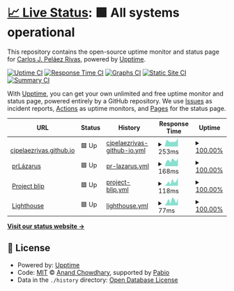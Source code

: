 # [📈 Live Status](https://cjpelaezrivas.github.io/prlazarus-upptime): <!--live status--> **🟩 All systems operational**

This repository contains the open-source uptime monitor and status page for [Carlos J. Peláez Rivas](https://cjpelaezrivas.github.io), powered by [Upptime](https://github.com/upptime/upptime).

[![Uptime CI](https://github.com/cjpelaezrivas/prlazarus-upptime/workflows/Uptime%20CI/badge.svg)](https://github.com/cjpelaezrivas/prlazarus-upptime/actions?query=workflow%3A%22Uptime+CI%22)
[![Response Time CI](https://github.com/cjpelaezrivas/prlazarus-upptime/workflows/Response%20Time%20CI/badge.svg)](https://github.com/cjpelaezrivas/prlazarus-upptime/actions?query=workflow%3A%22Response+Time+CI%22)
[![Graphs CI](https://github.com/cjpelaezrivas/prlazarus-upptime/workflows/Graphs%20CI/badge.svg)](https://github.com/cjpelaezrivas/prlazarus-upptime/actions?query=workflow%3A%22Graphs+CI%22)
[![Static Site CI](https://github.com/cjpelaezrivas/prlazarus-upptime/workflows/Static%20Site%20CI/badge.svg)](https://github.com/cjpelaezrivas/prlazarus-upptime/actions?query=workflow%3A%22Static+Site+CI%22)
[![Summary CI](https://github.com/cjpelaezrivas/prlazarus-upptime/workflows/Summary%20CI/badge.svg)](https://github.com/cjpelaezrivas/prlazarus-upptime/actions?query=workflow%3A%22Summary+CI%22)

With [Upptime](https://upptime.js.org), you can get your own unlimited and free uptime monitor and status page, powered entirely by a GitHub repository. We use [Issues](https://github.com/cjpelaezrivas/prlazarus-upptime/issues) as incident reports, [Actions](https://github.com/cjpelaezrivas/prlazarus-upptime/actions) as uptime monitors, and [Pages](https://cjpelaezrivas.github.io/prlazarus-upptime) for the status page.

<!--start: status pages-->
<!-- This summary is generated by Upptime (https://github.com/upptime/upptime) -->
<!-- Do not edit this manually, your changes will be overwritten -->
<!-- prettier-ignore -->
| URL | Status | History | Response Time | Uptime |
| --- | ------ | ------- | ------------- | ------ |
| <img alt="" src="https://icons.duckduckgo.com/ip3/cjpelaezrivas.dev.ico" height="13"> [cjpelaezrivas.github.io](https://cjpelaezrivas.dev/) | 🟩 Up | [cjpelaezrivas-github-io.yml](https://github.com/cjpelaezrivas/prlazarus-upptime/commits/HEAD/history/cjpelaezrivas-github-io.yml) | <details><summary><img alt="Response time graph" src="./graphs/cjpelaezrivas-github-io/response-time-week.png" height="20"> 253ms</summary><br><a href="https://cjpelaezrivas.github.io/prlazarus-upptime/history/cjpelaezrivas-github-io"><img alt="Response time 195" src="https://img.shields.io/endpoint?url=https%3A%2F%2Fraw.githubusercontent.com%2Fcjpelaezrivas%2Fprlazarus-upptime%2FHEAD%2Fapi%2Fcjpelaezrivas-github-io%2Fresponse-time.json"></a><br><a href="https://cjpelaezrivas.github.io/prlazarus-upptime/history/cjpelaezrivas-github-io"><img alt="24-hour response time 374" src="https://img.shields.io/endpoint?url=https%3A%2F%2Fraw.githubusercontent.com%2Fcjpelaezrivas%2Fprlazarus-upptime%2FHEAD%2Fapi%2Fcjpelaezrivas-github-io%2Fresponse-time-day.json"></a><br><a href="https://cjpelaezrivas.github.io/prlazarus-upptime/history/cjpelaezrivas-github-io"><img alt="7-day response time 253" src="https://img.shields.io/endpoint?url=https%3A%2F%2Fraw.githubusercontent.com%2Fcjpelaezrivas%2Fprlazarus-upptime%2FHEAD%2Fapi%2Fcjpelaezrivas-github-io%2Fresponse-time-week.json"></a><br><a href="https://cjpelaezrivas.github.io/prlazarus-upptime/history/cjpelaezrivas-github-io"><img alt="30-day response time 214" src="https://img.shields.io/endpoint?url=https%3A%2F%2Fraw.githubusercontent.com%2Fcjpelaezrivas%2Fprlazarus-upptime%2FHEAD%2Fapi%2Fcjpelaezrivas-github-io%2Fresponse-time-month.json"></a><br><a href="https://cjpelaezrivas.github.io/prlazarus-upptime/history/cjpelaezrivas-github-io"><img alt="1-year response time 195" src="https://img.shields.io/endpoint?url=https%3A%2F%2Fraw.githubusercontent.com%2Fcjpelaezrivas%2Fprlazarus-upptime%2FHEAD%2Fapi%2Fcjpelaezrivas-github-io%2Fresponse-time-year.json"></a></details> | <details><summary><a href="https://cjpelaezrivas.github.io/prlazarus-upptime/history/cjpelaezrivas-github-io">100.00%</a></summary><a href="https://cjpelaezrivas.github.io/prlazarus-upptime/history/cjpelaezrivas-github-io"><img alt="All-time uptime 100.00%" src="https://img.shields.io/endpoint?url=https%3A%2F%2Fraw.githubusercontent.com%2Fcjpelaezrivas%2Fprlazarus-upptime%2FHEAD%2Fapi%2Fcjpelaezrivas-github-io%2Fuptime.json"></a><br><a href="https://cjpelaezrivas.github.io/prlazarus-upptime/history/cjpelaezrivas-github-io"><img alt="24-hour uptime 100.00%" src="https://img.shields.io/endpoint?url=https%3A%2F%2Fraw.githubusercontent.com%2Fcjpelaezrivas%2Fprlazarus-upptime%2FHEAD%2Fapi%2Fcjpelaezrivas-github-io%2Fuptime-day.json"></a><br><a href="https://cjpelaezrivas.github.io/prlazarus-upptime/history/cjpelaezrivas-github-io"><img alt="7-day uptime 100.00%" src="https://img.shields.io/endpoint?url=https%3A%2F%2Fraw.githubusercontent.com%2Fcjpelaezrivas%2Fprlazarus-upptime%2FHEAD%2Fapi%2Fcjpelaezrivas-github-io%2Fuptime-week.json"></a><br><a href="https://cjpelaezrivas.github.io/prlazarus-upptime/history/cjpelaezrivas-github-io"><img alt="30-day uptime 100.00%" src="https://img.shields.io/endpoint?url=https%3A%2F%2Fraw.githubusercontent.com%2Fcjpelaezrivas%2Fprlazarus-upptime%2FHEAD%2Fapi%2Fcjpelaezrivas-github-io%2Fuptime-month.json"></a><br><a href="https://cjpelaezrivas.github.io/prlazarus-upptime/history/cjpelaezrivas-github-io"><img alt="1-year uptime 100.00%" src="https://img.shields.io/endpoint?url=https%3A%2F%2Fraw.githubusercontent.com%2Fcjpelaezrivas%2Fprlazarus-upptime%2FHEAD%2Fapi%2Fcjpelaezrivas-github-io%2Fuptime-year.json"></a></details>
| <img alt="" src="https://icons.duckduckgo.com/ip3/prlazarus.es.ico" height="13"> [prLázarus](https://prlazarus.es/) | 🟩 Up | [pr-lazarus.yml](https://github.com/cjpelaezrivas/prlazarus-upptime/commits/HEAD/history/pr-lazarus.yml) | <details><summary><img alt="Response time graph" src="./graphs/pr-lazarus/response-time-week.png" height="20"> 168ms</summary><br><a href="https://cjpelaezrivas.github.io/prlazarus-upptime/history/pr-lazarus"><img alt="Response time 174" src="https://img.shields.io/endpoint?url=https%3A%2F%2Fraw.githubusercontent.com%2Fcjpelaezrivas%2Fprlazarus-upptime%2FHEAD%2Fapi%2Fpr-lazarus%2Fresponse-time.json"></a><br><a href="https://cjpelaezrivas.github.io/prlazarus-upptime/history/pr-lazarus"><img alt="24-hour response time 219" src="https://img.shields.io/endpoint?url=https%3A%2F%2Fraw.githubusercontent.com%2Fcjpelaezrivas%2Fprlazarus-upptime%2FHEAD%2Fapi%2Fpr-lazarus%2Fresponse-time-day.json"></a><br><a href="https://cjpelaezrivas.github.io/prlazarus-upptime/history/pr-lazarus"><img alt="7-day response time 168" src="https://img.shields.io/endpoint?url=https%3A%2F%2Fraw.githubusercontent.com%2Fcjpelaezrivas%2Fprlazarus-upptime%2FHEAD%2Fapi%2Fpr-lazarus%2Fresponse-time-week.json"></a><br><a href="https://cjpelaezrivas.github.io/prlazarus-upptime/history/pr-lazarus"><img alt="30-day response time 173" src="https://img.shields.io/endpoint?url=https%3A%2F%2Fraw.githubusercontent.com%2Fcjpelaezrivas%2Fprlazarus-upptime%2FHEAD%2Fapi%2Fpr-lazarus%2Fresponse-time-month.json"></a><br><a href="https://cjpelaezrivas.github.io/prlazarus-upptime/history/pr-lazarus"><img alt="1-year response time 174" src="https://img.shields.io/endpoint?url=https%3A%2F%2Fraw.githubusercontent.com%2Fcjpelaezrivas%2Fprlazarus-upptime%2FHEAD%2Fapi%2Fpr-lazarus%2Fresponse-time-year.json"></a></details> | <details><summary><a href="https://cjpelaezrivas.github.io/prlazarus-upptime/history/pr-lazarus">100.00%</a></summary><a href="https://cjpelaezrivas.github.io/prlazarus-upptime/history/pr-lazarus"><img alt="All-time uptime 100.00%" src="https://img.shields.io/endpoint?url=https%3A%2F%2Fraw.githubusercontent.com%2Fcjpelaezrivas%2Fprlazarus-upptime%2FHEAD%2Fapi%2Fpr-lazarus%2Fuptime.json"></a><br><a href="https://cjpelaezrivas.github.io/prlazarus-upptime/history/pr-lazarus"><img alt="24-hour uptime 100.00%" src="https://img.shields.io/endpoint?url=https%3A%2F%2Fraw.githubusercontent.com%2Fcjpelaezrivas%2Fprlazarus-upptime%2FHEAD%2Fapi%2Fpr-lazarus%2Fuptime-day.json"></a><br><a href="https://cjpelaezrivas.github.io/prlazarus-upptime/history/pr-lazarus"><img alt="7-day uptime 100.00%" src="https://img.shields.io/endpoint?url=https%3A%2F%2Fraw.githubusercontent.com%2Fcjpelaezrivas%2Fprlazarus-upptime%2FHEAD%2Fapi%2Fpr-lazarus%2Fuptime-week.json"></a><br><a href="https://cjpelaezrivas.github.io/prlazarus-upptime/history/pr-lazarus"><img alt="30-day uptime 100.00%" src="https://img.shields.io/endpoint?url=https%3A%2F%2Fraw.githubusercontent.com%2Fcjpelaezrivas%2Fprlazarus-upptime%2FHEAD%2Fapi%2Fpr-lazarus%2Fuptime-month.json"></a><br><a href="https://cjpelaezrivas.github.io/prlazarus-upptime/history/pr-lazarus"><img alt="1-year uptime 100.00%" src="https://img.shields.io/endpoint?url=https%3A%2F%2Fraw.githubusercontent.com%2Fcjpelaezrivas%2Fprlazarus-upptime%2FHEAD%2Fapi%2Fpr-lazarus%2Fuptime-year.json"></a></details>
| <img alt="" src="https://icons.duckduckgo.com/ip3/cjpelaezrivas.dev.ico" height="13"> [Project blip](https://cjpelaezrivas.dev/ProjectBlip) | 🟩 Up | [project-blip.yml](https://github.com/cjpelaezrivas/prlazarus-upptime/commits/HEAD/history/project-blip.yml) | <details><summary><img alt="Response time graph" src="./graphs/project-blip/response-time-week.png" height="20"> 118ms</summary><br><a href="https://cjpelaezrivas.github.io/prlazarus-upptime/history/project-blip"><img alt="Response time 83" src="https://img.shields.io/endpoint?url=https%3A%2F%2Fraw.githubusercontent.com%2Fcjpelaezrivas%2Fprlazarus-upptime%2FHEAD%2Fapi%2Fproject-blip%2Fresponse-time.json"></a><br><a href="https://cjpelaezrivas.github.io/prlazarus-upptime/history/project-blip"><img alt="24-hour response time 224" src="https://img.shields.io/endpoint?url=https%3A%2F%2Fraw.githubusercontent.com%2Fcjpelaezrivas%2Fprlazarus-upptime%2FHEAD%2Fapi%2Fproject-blip%2Fresponse-time-day.json"></a><br><a href="https://cjpelaezrivas.github.io/prlazarus-upptime/history/project-blip"><img alt="7-day response time 118" src="https://img.shields.io/endpoint?url=https%3A%2F%2Fraw.githubusercontent.com%2Fcjpelaezrivas%2Fprlazarus-upptime%2FHEAD%2Fapi%2Fproject-blip%2Fresponse-time-week.json"></a><br><a href="https://cjpelaezrivas.github.io/prlazarus-upptime/history/project-blip"><img alt="30-day response time 94" src="https://img.shields.io/endpoint?url=https%3A%2F%2Fraw.githubusercontent.com%2Fcjpelaezrivas%2Fprlazarus-upptime%2FHEAD%2Fapi%2Fproject-blip%2Fresponse-time-month.json"></a><br><a href="https://cjpelaezrivas.github.io/prlazarus-upptime/history/project-blip"><img alt="1-year response time 83" src="https://img.shields.io/endpoint?url=https%3A%2F%2Fraw.githubusercontent.com%2Fcjpelaezrivas%2Fprlazarus-upptime%2FHEAD%2Fapi%2Fproject-blip%2Fresponse-time-year.json"></a></details> | <details><summary><a href="https://cjpelaezrivas.github.io/prlazarus-upptime/history/project-blip">100.00%</a></summary><a href="https://cjpelaezrivas.github.io/prlazarus-upptime/history/project-blip"><img alt="All-time uptime 100.00%" src="https://img.shields.io/endpoint?url=https%3A%2F%2Fraw.githubusercontent.com%2Fcjpelaezrivas%2Fprlazarus-upptime%2FHEAD%2Fapi%2Fproject-blip%2Fuptime.json"></a><br><a href="https://cjpelaezrivas.github.io/prlazarus-upptime/history/project-blip"><img alt="24-hour uptime 100.00%" src="https://img.shields.io/endpoint?url=https%3A%2F%2Fraw.githubusercontent.com%2Fcjpelaezrivas%2Fprlazarus-upptime%2FHEAD%2Fapi%2Fproject-blip%2Fuptime-day.json"></a><br><a href="https://cjpelaezrivas.github.io/prlazarus-upptime/history/project-blip"><img alt="7-day uptime 100.00%" src="https://img.shields.io/endpoint?url=https%3A%2F%2Fraw.githubusercontent.com%2Fcjpelaezrivas%2Fprlazarus-upptime%2FHEAD%2Fapi%2Fproject-blip%2Fuptime-week.json"></a><br><a href="https://cjpelaezrivas.github.io/prlazarus-upptime/history/project-blip"><img alt="30-day uptime 100.00%" src="https://img.shields.io/endpoint?url=https%3A%2F%2Fraw.githubusercontent.com%2Fcjpelaezrivas%2Fprlazarus-upptime%2FHEAD%2Fapi%2Fproject-blip%2Fuptime-month.json"></a><br><a href="https://cjpelaezrivas.github.io/prlazarus-upptime/history/project-blip"><img alt="1-year uptime 100.00%" src="https://img.shields.io/endpoint?url=https%3A%2F%2Fraw.githubusercontent.com%2Fcjpelaezrivas%2Fprlazarus-upptime%2FHEAD%2Fapi%2Fproject-blip%2Fuptime-year.json"></a></details>
| <img alt="" src="https://icons.duckduckgo.com/ip3/cjpelaezrivas.dev.ico" height="13"> [Lighthouse](https://cjpelaezrivas.dev/Lighthouse/) | 🟩 Up | [lighthouse.yml](https://github.com/cjpelaezrivas/prlazarus-upptime/commits/HEAD/history/lighthouse.yml) | <details><summary><img alt="Response time graph" src="./graphs/lighthouse/response-time-week.png" height="20"> 77ms</summary><br><a href="https://cjpelaezrivas.github.io/prlazarus-upptime/history/lighthouse"><img alt="Response time 50" src="https://img.shields.io/endpoint?url=https%3A%2F%2Fraw.githubusercontent.com%2Fcjpelaezrivas%2Fprlazarus-upptime%2FHEAD%2Fapi%2Flighthouse%2Fresponse-time.json"></a><br><a href="https://cjpelaezrivas.github.io/prlazarus-upptime/history/lighthouse"><img alt="24-hour response time 109" src="https://img.shields.io/endpoint?url=https%3A%2F%2Fraw.githubusercontent.com%2Fcjpelaezrivas%2Fprlazarus-upptime%2FHEAD%2Fapi%2Flighthouse%2Fresponse-time-day.json"></a><br><a href="https://cjpelaezrivas.github.io/prlazarus-upptime/history/lighthouse"><img alt="7-day response time 77" src="https://img.shields.io/endpoint?url=https%3A%2F%2Fraw.githubusercontent.com%2Fcjpelaezrivas%2Fprlazarus-upptime%2FHEAD%2Fapi%2Flighthouse%2Fresponse-time-week.json"></a><br><a href="https://cjpelaezrivas.github.io/prlazarus-upptime/history/lighthouse"><img alt="30-day response time 59" src="https://img.shields.io/endpoint?url=https%3A%2F%2Fraw.githubusercontent.com%2Fcjpelaezrivas%2Fprlazarus-upptime%2FHEAD%2Fapi%2Flighthouse%2Fresponse-time-month.json"></a><br><a href="https://cjpelaezrivas.github.io/prlazarus-upptime/history/lighthouse"><img alt="1-year response time 50" src="https://img.shields.io/endpoint?url=https%3A%2F%2Fraw.githubusercontent.com%2Fcjpelaezrivas%2Fprlazarus-upptime%2FHEAD%2Fapi%2Flighthouse%2Fresponse-time-year.json"></a></details> | <details><summary><a href="https://cjpelaezrivas.github.io/prlazarus-upptime/history/lighthouse">100.00%</a></summary><a href="https://cjpelaezrivas.github.io/prlazarus-upptime/history/lighthouse"><img alt="All-time uptime 100.00%" src="https://img.shields.io/endpoint?url=https%3A%2F%2Fraw.githubusercontent.com%2Fcjpelaezrivas%2Fprlazarus-upptime%2FHEAD%2Fapi%2Flighthouse%2Fuptime.json"></a><br><a href="https://cjpelaezrivas.github.io/prlazarus-upptime/history/lighthouse"><img alt="24-hour uptime 100.00%" src="https://img.shields.io/endpoint?url=https%3A%2F%2Fraw.githubusercontent.com%2Fcjpelaezrivas%2Fprlazarus-upptime%2FHEAD%2Fapi%2Flighthouse%2Fuptime-day.json"></a><br><a href="https://cjpelaezrivas.github.io/prlazarus-upptime/history/lighthouse"><img alt="7-day uptime 100.00%" src="https://img.shields.io/endpoint?url=https%3A%2F%2Fraw.githubusercontent.com%2Fcjpelaezrivas%2Fprlazarus-upptime%2FHEAD%2Fapi%2Flighthouse%2Fuptime-week.json"></a><br><a href="https://cjpelaezrivas.github.io/prlazarus-upptime/history/lighthouse"><img alt="30-day uptime 100.00%" src="https://img.shields.io/endpoint?url=https%3A%2F%2Fraw.githubusercontent.com%2Fcjpelaezrivas%2Fprlazarus-upptime%2FHEAD%2Fapi%2Flighthouse%2Fuptime-month.json"></a><br><a href="https://cjpelaezrivas.github.io/prlazarus-upptime/history/lighthouse"><img alt="1-year uptime 100.00%" src="https://img.shields.io/endpoint?url=https%3A%2F%2Fraw.githubusercontent.com%2Fcjpelaezrivas%2Fprlazarus-upptime%2FHEAD%2Fapi%2Flighthouse%2Fuptime-year.json"></a></details>

<!--end: status pages-->

[**Visit our status website →**](https://cjpelaezrivas.github.io/prlazarus-upptime)

## 📄 License

- Powered by: [Upptime](https://github.com/upptime/upptime)
- Code: [MIT](./LICENSE) © [Anand Chowdhary](https://anandchowdhary.com), supported by [Pabio](https://pabio.com)
- Data in the `./history` directory: [Open Database License](https://opendatacommons.org/licenses/odbl/1-0/)

